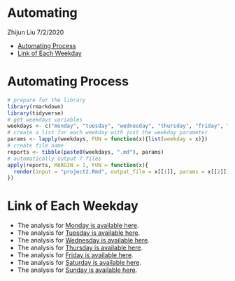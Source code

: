 Automating
================
Zhijun Liu
7/2/2020

  - [Automating Process](#automating-process)
  - [Link of Each Weekday](#link-of-each-weekday)

# Automating Process

``` r
# prepare for the library
library(rmarkdown)
library(tidyverse)
# get weekdays variables
weekdays <- c("monday", "tuesday", "wednesday", "thursday", "friday", "saturday", "sunday")
# create a list for each weekday with just the weekday parameter
params <- lapply(weekdays, FUN = function(x){list(weekday = x)})
# create file name
reports <- tibble(paste0(weekdays, ".md"), params)
# automatically output 7 files
apply(reports, MARGIN = 1, FUN = function(x){
  render(input = "project2.Rmd", output_file = x[[1]], params = x[[2]])
})
```

# Link of Each Weekday

  - The analysis for [Monday is available here](monday.md).
  - The analysis for [Tuesday is available here](tuesday.md).
  - The analysis for [Wednesday is available here](wednesday.md).
  - The analysis for [Thursday is available here](thursday.md).
  - The analysis for [Friday is available here](friday.md).
  - The analysis for [Saturday is available here](saturday.md).
  - The analysis for [Sunday is available here](sunday.md).
